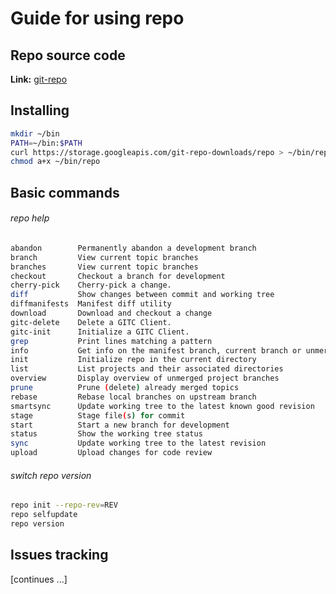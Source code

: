# Guide for using repo

## Repo source code
**Link:** [git-repo](https://gerrit.googlesource.com/git-repo/)

## Installing
```bash
mkdir ~/bin
PATH=~/bin:$PATH
curl https://storage.googleapis.com/git-repo-downloads/repo > ~/bin/repo
chmod a+x ~/bin/repo
```

## Basic commands
###### repo help
```bash
abandon        Permanently abandon a development branch
branch         View current topic branches
branches       View current topic branches
checkout       Checkout a branch for development
cherry-pick    Cherry-pick a change.
diff           Show changes between commit and working tree
diffmanifests  Manifest diff utility
download       Download and checkout a change
gitc-delete    Delete a GITC Client.
gitc-init      Initialize a GITC Client.
grep           Print lines matching a pattern
info           Get info on the manifest branch, current branch or unmerged branches
init           Initialize repo in the current directory
list           List projects and their associated directories
overview       Display overview of unmerged project branches
prune          Prune (delete) already merged topics
rebase         Rebase local branches on upstream branch
smartsync      Update working tree to the latest known good revision
stage          Stage file(s) for commit
start          Start a new branch for development
status         Show the working tree status
sync           Update working tree to the latest revision
upload         Upload changes for code review
```

###### switch repo version
```bash
repo init --repo-rev=REV
repo selfupdate
repo version
```

## Issues tracking
[continues ...]
